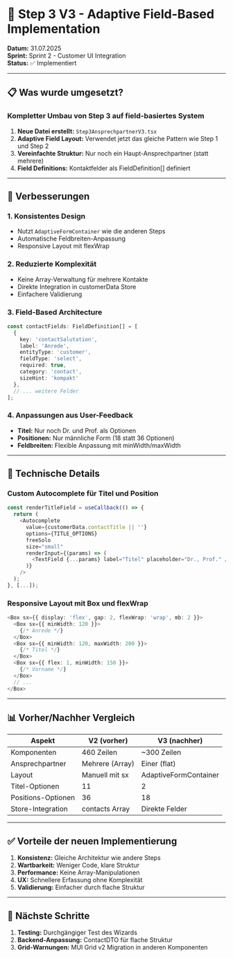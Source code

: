 # 🔄 Step 3 V3 - Adaptive Field-Based Implementation

**Datum:** 31.07.2025  
**Sprint:** Sprint 2 - Customer UI Integration  
**Status:** ✅ Implementiert

---

## 📋 Was wurde umgesetzt?

### Kompletter Umbau von Step 3 auf field-basiertes System

1. **Neue Datei erstellt:** `Step3AnsprechpartnerV3.tsx`
2. **Adaptive Field Layout:** Verwendet jetzt das gleiche Pattern wie Step 1 und Step 2
3. **Vereinfachte Struktur:** Nur noch ein Haupt-Ansprechpartner (statt mehrere)
4. **Field Definitions:** Kontaktfelder als FieldDefinition[] definiert

---

## 🎯 Verbesserungen

### 1. Konsistentes Design
- Nutzt `AdaptiveFormContainer` wie die anderen Steps
- Automatische Feldbreiten-Anpassung
- Responsive Layout mit flexWrap

### 2. Reduzierte Komplexität
- Keine Array-Verwaltung für mehrere Kontakte
- Direkte Integration in customerData Store
- Einfachere Validierung

### 3. Field-Based Architecture
```typescript
const contactFields: FieldDefinition[] = [
  {
    key: 'contactSalutation',
    label: 'Anrede',
    entityType: 'customer',
    fieldType: 'select',
    required: true,
    category: 'contact',
    sizeHint: 'kompakt'
  },
  // ... weitere Felder
];
```

### 4. Anpassungen aus User-Feedback
- **Titel:** Nur noch Dr. und Prof. als Optionen
- **Positionen:** Nur männliche Form (18 statt 36 Optionen)
- **Feldbreiten:** Flexible Anpassung mit minWidth/maxWidth

---

## 🔧 Technische Details

### Custom Autocomplete für Titel und Position
```typescript
const renderTitleField = useCallback(() => {
  return (
    <Autocomplete
      value={customerData.contactTitle || ''}
      options={TITLE_OPTIONS}
      freeSolo
      size="small"
      renderInput={(params) => (
        <TextField {...params} label="Titel" placeholder="Dr., Prof." />
      )}
    />
  );
}, [...]);
```

### Responsive Layout mit Box und flexWrap
```typescript
<Box sx={{ display: 'flex', gap: 2, flexWrap: 'wrap', mb: 2 }}>
  <Box sx={{ minWidth: 120 }}>
    {/* Anrede */}
  </Box>
  <Box sx={{ minWidth: 120, maxWidth: 200 }}>
    {/* Titel */}
  </Box>
  <Box sx={{ flex: 1, minWidth: 150 }}>
    {/* Vorname */}
  </Box>
  // ...
</Box>
```

---

## 📊 Vorher/Nachher Vergleich

| Aspekt | V2 (vorher) | V3 (nachher) |
|--------|-------------|--------------|
| Komponenten | 460 Zeilen | ~300 Zeilen |
| Ansprechpartner | Mehrere (Array) | Einer (flat) |
| Layout | Manuell mit sx | AdaptiveFormContainer |
| Titel-Optionen | 11 | 2 |
| Positions-Optionen | 36 | 18 |
| Store-Integration | contacts Array | Direkte Felder |

---

## ✅ Vorteile der neuen Implementierung

1. **Konsistenz:** Gleiche Architektur wie andere Steps
2. **Wartbarkeit:** Weniger Code, klare Struktur
3. **Performance:** Keine Array-Manipulationen
4. **UX:** Schnellere Erfassung ohne Komplexität
5. **Validierung:** Einfacher durch flache Struktur

---

## 🚀 Nächste Schritte

1. **Testing:** Durchgängiger Test des Wizards
2. **Backend-Anpassung:** ContactDTO für flache Struktur
3. **Grid-Warnungen:** MUI Grid v2 Migration in anderen Komponenten